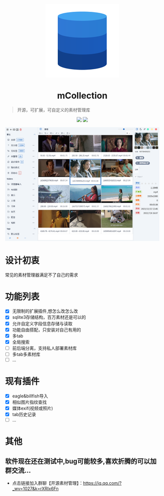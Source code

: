 <p align="center">
  <img src="/favicon.png">
</p>
<h1 align="center">mCollection</h1>

>开源，可扩展，可自定义的素材管理库

<p align="center">
  <img src="https://img.shields.io/github/forks/hunmer/mCollection">
  <img src="https://img.shields.io/github/stars/hunmer/mCollection?color=success">
</p>

<p align="center">
  <img src="/screenshot.png">
</p>

# 设计初衷
常见的素材管理器满足不了自己的需求

# 功能列表
- [x] 无限制的扩展插件,想怎么改怎么改
- [x] sqlite3存储结构，百万素材还是可以的
- [x] 允许自定义字段信息存储与读取
- [x] 功能自由搭配，只安装对自己有用的
- [x] 多tab
- [x] 全局搜索
- [ ] 前后端分离，支持私人部署素材库
- [ ] 多tab多素材库
- [ ] ...

# 现有插件
- [x] eagle&billfish导入
- [x] 相似图片指纹查找
- [x] 媒体exif(视频或照片)
- [x] tab历史记录
- [ ] ...

# 其他
## 软件现在还在测试中,bug可能较多,喜欢折腾的可以加群交流...
- 点击链接加入群聊【开源素材管理】：https://jq.qq.com/?_wv=1027&k=rXRIx6Fn

